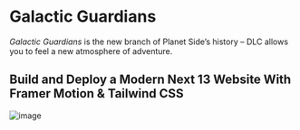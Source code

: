 # Galactic Guardians

_Galactic Guardians_ is the new branch of Planet Side’s history – DLC allows you to feel a new atmosphere of adventure.

## Build and Deploy a Modern Next 13 Website With Framer Motion & Tailwind CSS
![image](https://github.com/Wozgard/galactic-guardian/assets/85787438/6bf1d857-ab5f-4ddb-a317-f2990caf17bd)
